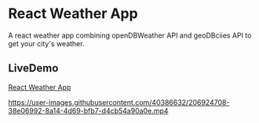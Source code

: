 # React Weather App

A react weather app combining openDBWeather API and geoDBciies API to get your city's weather.

## LiveDemo
  [React Weather App](https://react-weather-app-six-phi.vercel.app/)



https://user-images.githubusercontent.com/40386632/206924708-38e06992-8a14-4d69-bfb7-d4cb54a90a0e.mp4
